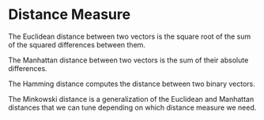 # Distance Measure

The Euclidean distance between two vectors is the square root of the sum of the squared differences between them.

The Manhattan distance between two vectors is the sum of their absolute differences.

The Hamming distance computes the distance between two binary vectors.

The Minkowski distance is a generalization of the Euclidean and Manhattan distances that we can tune depending on which distance measure we need.